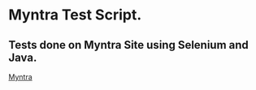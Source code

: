 # Myntra Test Script.

## Tests done on Myntra Site using Selenium and Java.

[Myntra](https://www.myntra.com/)
